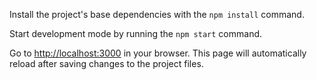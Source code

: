 Install the project's base dependencies with the `npm install` command.

Start development mode by running the `npm start` command.

Go to [http://localhost:3000](http://localhost:3000) in your browser. This page
will automatically reload after saving changes to the project files.
